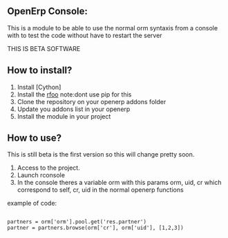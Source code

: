 OpenErp Console:
--------------------

This is a module to be able to use the normal orm syntaxis from a console with to test the code without have to
restart the server

THIS IS BETA SOFTWARE

How to install?
---------------------------

1. Install [Cython] 
2. Install the [rfoo](http://code.google.com/p/rfoo/) note:dont use pip
   for this
3. Clone the repository on your openerp addons folder
3. Update you addons list in your openerp
4. Install the module in your project

How to use?
--------------------
This is still beta is the first version so this will change pretty soon.

1. Access to the project.
2. Launch rconsole
3. In the console theres a variable orm with this params orm, uid, cr
   which correspond to self, cr, uid in the normal openerp functions

example of code:
<pre><code>
partners = orm['orm'].pool.get('res.partner')
partner = partners.browse(orm['cr'], orm['uid'], [1,2,3])
</code></pre>

